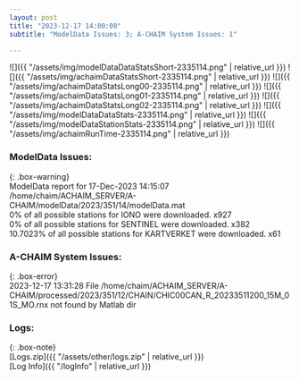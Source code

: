 ```yaml
---
layout: post
title: "2023-12-17 14:00:00"
subtitle: "ModelData Issues: 3; A-CHAIM System Issues: 1"

---
```


![]({{ "/assets/img/modelDataDataStatsShort-2335114.png" | relative_url }})
![]({{ "/assets/img/achaimDataStatsShort-2335114.png" | relative_url }})
![]({{ "/assets/img/achaimDataStatsLong00-2335114.png" | relative_url }})
![]({{ "/assets/img/achaimDataStatsLong01-2335114.png" | relative_url }})
![]({{ "/assets/img/achaimDataStatsLong02-2335114.png" | relative_url }})
![]({{ "/assets/img/modelDataDataStats-2335114.png" | relative_url }})
![]({{ "/assets/img/modelDataStationStats-2335114.png" | relative_url }})
![]({{ "/assets/img/achaimRunTime-2335114.png" | relative_url }})


### ModelData Issues:  
  
{: .box-warning}  
 ModelData report for 17-Dec-2023 14:15:07   
 /home/chaim/ACHAIM_SERVER/A-CHAIM/modelData/2023/351/14/modelData.mat   
 0% of all possible stations for IONO were downloaded. x927   
 0% of all possible stations for SENTINEL were downloaded. x382   
 10.7023% of all possible stations for KARTVERKET were downloaded. x61   
  
### A-CHAIM System Issues:  
  
{: .box-error}  
2023-12-17 13:31:28 File /home/chaim/ACHAIM_SERVER/A-CHAIM/processed/2023/351/12/CHAIN/CHIC00CAN_R_20233511200_15M_01S_MO.rnx not found by Matlab dir  

### Logs:  
  
{: .box-note}  
[Logs.zip]({{ "/assets/other/logs.zip" | relative_url }})  
[Log Info]({{ "/logInfo" | relative_url }})  
